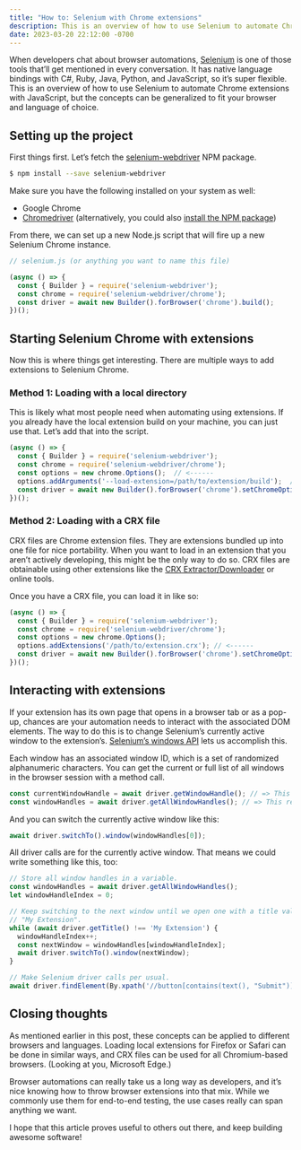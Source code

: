 ```yaml
---
title: "How to: Selenium with Chrome extensions"
description: This is an overview of how to use Selenium to automate Chrome extensions with JavaScript.
date: 2023-03-20 22:12:00 -0700
---
```


When developers chat about browser automations, [Selenium](https://www.selenium.dev/) is one of those tools that’ll get mentioned in every conversation. It has native language bindings with C#, Ruby, Java, Python, and JavaScript, so it’s super flexible. This is an overview of how to use Selenium to automate Chrome extensions with JavaScript, but the concepts can be generalized to fit your browser and language of choice.

## Setting up the project

First things first. Let’s fetch the [selenium-webdriver](https://www.npmjs.com/package/selenium-webdriver) NPM package.

```bash
$ npm install --save selenium-webdriver
```

Make sure you have the following installed on your system as well:

- Google Chrome
- [Chromedriver](https://chromedriver.chromium.org/downloads) (alternatively, you could also [install the NPM package](https://www.npmjs.com/package/chromedriver))

From there, we can set up a new Node.js script that will fire up a new Selenium Chrome instance.

```jsx
// selenium.js (or anything you want to name this file)

(async () => {
  const { Builder } = require('selenium-webdriver');
  const chrome = require('selenium-webdriver/chrome');
  const driver = await new Builder().forBrowser('chrome').build();
})();
```

## Starting Selenium Chrome with extensions

Now this is where things get interesting. There are multiple ways to add extensions to Selenium Chrome.

### Method 1: Loading with a local directory

This is likely what most people need when automating using extensions. If you already have the local extension build on your machine, you can just use that. Let’s add that into the script.

```jsx
(async () => {
  const { Builder } = require('selenium-webdriver');
  const chrome = require('selenium-webdriver/chrome');
  const options = new chrome.Options();  // <------
  options.addArguments('--load-extension=/path/to/extension/build');  // <------
  const driver = await new Builder().forBrowser('chrome').setChromeOptions(options).build();  // <------
})();
```

### Method 2: Loading with a CRX file

CRX files are Chrome extension files. They are extensions bundled up into one file for nice portability. When you want to load in an extension that you aren’t actively developing, this might be the only way to do so. CRX files are obtainable using other extensions like the [CRX Extractor/Downloader](https://chrome.google.com/webstore/detail/crx-extractordownloader/ajkhmmldknmfjnmeedkbkkojgobmljda) or online tools.

Once you have a CRX file, you can load it in like so:

```jsx
(async () => {
  const { Builder } = require('selenium-webdriver');
  const chrome = require('selenium-webdriver/chrome');
  const options = new chrome.Options();
  options.addExtensions('/path/to/extension.crx'); // <------
  const driver = await new Builder().forBrowser('chrome').setChromeOptions(options).build();  // <------
})();
```

## Interacting with extensions

If your extension has its own page that opens in a browser tab or as a pop-up, chances are your automation needs to interact with the associated DOM elements. The way to do this is to change Selenium’s currently active window to the extension’s. [Selenium’s windows API](https://www.selenium.dev/documentation/webdriver/interactions/windows/) lets us accomplish this.

Each window has an associated window ID, which is a set of randomized alphanumeric characters. You can get the current or full list of all windows in the browser session with a method call.

```jsx
const currentWindowHandle = await driver.getWindowHandle(); // => This returns a `string`
const windowHandles = await driver.getAllWindowHandles(); // => This returns a `string[]`
```

And you can switch the currently active window like this:

```jsx
await driver.switchTo().window(windowHandles[0]);
```

All driver calls are for the currently active window. That means we could write something like this, too:

```jsx
// Store all window handles in a variable.
const windowHandles = await driver.getAllWindowHandles();
let windowHandleIndex = 0;

// Keep switching to the next window until we open one with a title value of
// "My Extension".
while (await driver.getTitle() !== 'My Extension') {
  windowHandleIndex++;
  const nextWindow = windowHandles[windowHandleIndex];
  await driver.switchTo().window(nextWindow);
}

// Make Selenium driver calls per usual.
await driver.findElement(By.xpath('//button[contains(text(), "Submit")]')).click();
```

## Closing thoughts

As mentioned earlier in this post, these concepts can be applied to different browsers and languages. Loading local extensions for Firefox or Safari can be done in similar ways, and CRX files can be used for all Chromium-based browsers. (Looking at you, Microsoft Edge.)

Browser automations can really take us a long way as developers, and it’s nice knowing how to throw browser extensions into that mix. While we commonly use them for end-to-end testing, the use cases really can span anything we want.

I hope that this article proves useful to others out there, and keep building awesome software!

